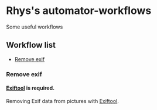 # Rhys's automator-workflows
Some useful workflows

## Workflow list
- [Remove exif](#remove-exif)

### Remove exif
#### [Exiftool](https://sno.phy.queensu.ca/~phil/exiftool/install.html#OSX) is required.
Removing Exif data from pictures with [Exiftool](https://sno.phy.queensu.ca/~phil/exiftool/install.html#OSX).

